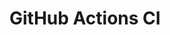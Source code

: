 # GitHub Actions CI























































































































































































































































































































































































































































































































































































































































































































































































































































































































































































































































































































































































































































































































































































































































































































































































































































































































































































































































































































































































































































































































































































































































































































































































































































































































































































































































































































































































































































































































































































































































































































































































































































































































































































































































































































































































































































































